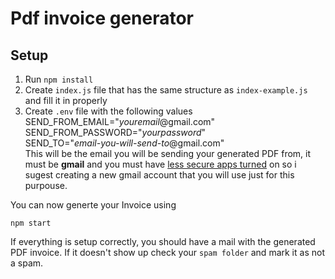 # Pdf invoice generator

## Setup

1. Run `npm install`
2. Create `index.js` file that has the same structure as `index-example.js` and fill it in properly
3. Create `.env` file with the following values  
SEND_FROM_EMAIL="*youremail*@gmail.com"  
SEND_FROM_PASSWORD="*yourpassword*"  
SEND_TO="*email-you-will-send-to*@gmail.com"  
This will be the email you will be sending your generated PDF from, it must be **gmail** and you must have [less secure apps turned](https://myaccount.google.com/intro/security) on so i sugest creating a new gmail account that you will use just for this purpouse.

You can now generte your Invoice using  
```
npm start
```

If everything is setup correctly, you should have a mail with the generated PDF invoice. If it doesn't show up check your `spam folder` and mark it as not a spam.

